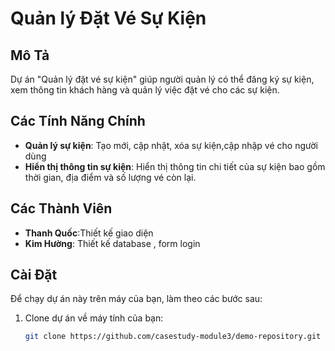 # Quản lý Đặt Vé Sự Kiện

## Mô Tả
Dự án "Quản lý đặt vé sự kiện" giúp người quản lý có thể đăng ký sự kiện, xem thông tin khách hàng và quản lý việc đặt vé cho các sự kiện. 
## Các Tính Năng Chính
- **Quản lý sự kiện**: Tạo mới, cập nhật, xóa sự kiện,cập nhập vé cho người dùng
- **Hiển thị thông tin sự kiện**: Hiển thị thông tin chi tiết của sự kiện bao gồm thời gian, địa điểm và số lượng vé còn lại.

## Các Thành Viên
- **Thanh Quốc**:Thiết kế giao diện
- **Kim Hường**: Thiết kế database , form login

## Cài Đặt

Để chạy dự án này trên máy của bạn, làm theo các bước sau:

1. Clone dự án về máy tính của bạn:
    ```bash
    git clone https://github.com/casestudy-module3/demo-repository.git
    ```
